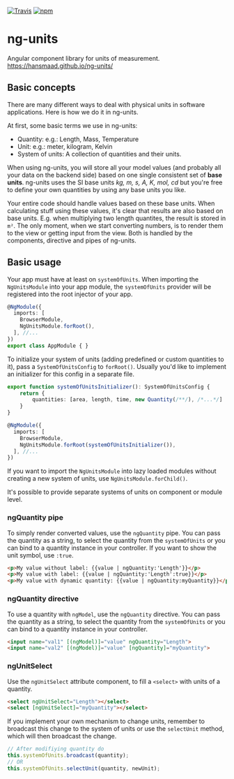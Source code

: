 [![Travis](https://img.shields.io/travis/hansmaad/ng-units.svg)](https://travis-ci.org/hansmaad/ng-units)
[![npm](https://img.shields.io/npm/v/ng-units.svg)](https://www.npmjs.com/package/ng-units)

# ng-units

Angular component library for units of measurement. 
https://hansmaad.github.io/ng-units/



## Basic concepts
There are many different ways to deal with physical units in software applications. 
Here is how we do it in ng-units.

At first, some basic terms we use in ng-units:
 - Quantity: e.g.: Length, Mass, Temperature
 - Unit: e.g.: meter, kilogram, Kelvin
 - System of units: A collection of quantities and their units.

When using ng-units, you will store all your model values 
(and probably all your data on the backend side) 
based on one single consistent set of **base units**. 
ng-units uses the SI base units *kg, m, s, A, K, mol, cd* 
but you're free to define your own quantities by using any base units you like.

Your entire code should handle values based on these base units. 
When calculating stuff using these values, it's clear that results are also based on
base units. E.g. when multiplying two length quantites, the result is stored in `m²`.
The only moment, when we start converting numbers, 
is to render them to the view or getting input from the view. 
Both is handled by the components, directive and pipes of ng-units.


## Basic usage

Your app must have at least on `systemOfUnits`. When importing the `NgUnitsModule` into your app module, the `systemOfUnits` provider will be registered into the root injector of your app.

```typescript
@NgModule({
  imports: [
    BrowserModule,
    NgUnitsModule.forRoot(),
  ], //...
})
export class AppModule { }
```
To initialize your system of units (adding predefined or custom quantities to it), pass a `SystemOfUnitsConfig` to `forRoot()`. Usually you'd like to implement an initializer for this config in a separate file.

```typescript
export function systemOfUnitsInitializer(): SystemOfUnitsConfig {
    return {
        quantities: [area, length, time, new Quantity(/**/), /*...*/]
    }
}

@NgModule({
  imports: [
    BrowserModule,
    NgUnitsModule.forRoot(systemOfUnitsInitializer()),
  ], //...
})
```

If you want to import the `NgUnitsModule` into lazy loaded modules without creating a new system of units, use `NgUnitsModule.forChild()`. 

It's possible to provide separate systems of units on component or module level. 

### ngQuantity pipe
To simply render converted values, use the `ngQuantity` pipe. 
You can pass the quantity as a string, to select the quantity from the `systemOfUnits`
or you can bind to a quantity instance in your controller.
If you want to show the unit symbol, use `:true`.

```html
<p>My value without label: {{value | ngQuantity:'Length'}}</p>
<p>My value with label: {{value | ngQuantity:'Length':true}}</p>
<p>My value with dynamic quantity: {{value | ngQuantity:myQuantity}}</p>
```

### ngQuantity directive
To use a quantity with `ngModel`, use the `ngQuantity` directive.
You can pass the quantity as a string, to select the quantity from the `systemOfUnits`
or you can bind to a quantity instance in your controller.

```html
<input name="val1" [(ngModel)]="value" ngQuantity="Length">
<input name="val2" [(ngModel)]="value" [ngQuantity]="myQuantity">
```

### ngUnitSelect

Use the `ngUnitSelect` attribute component, to fill a `<select>` with units of a quantity.
```html
<select ngUnitSelect="Length"></select>
<select [ngUnitSelect]="myQuantity"></select>
```
If you implement your own mechanism to change units, remember to broadcast this change to the system of units or use the `selectUnit` method, which will then broadcast the change.

```typescript
// After modifiying quantity do
this.systemOfUnits.broadcast(quantity);
// OR
this.systemOfUnits.selectUnit(quantity, newUnit);
```
